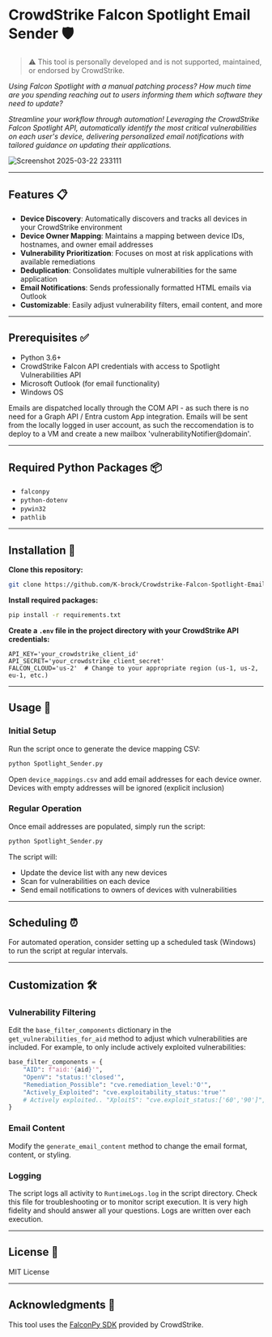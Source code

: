 # **CrowdStrike Falcon Spotlight Email Sender** 🛡️
> ⚠️ This tool is personally developed and is not supported, maintained, or endorsed by CrowdStrike. 

*Using Falcon Spotlight with a manual patching process? How much time are you spending reaching out to users informing them which software they need to update?*

*Streamline your workflow through automation! Leveraging the CrowdStrike Falcon Spotlight API, automatically identify the most critical vulnerabilities on each user's device, delivering personalized email notifications with tailored guidance on updating their applications.*

![Screenshot 2025-03-22 233111](https://github.com/user-attachments/assets/18cbca6d-22c4-46fd-aded-e30e9d92d2b7)

---

## **Features** 📋

- **Device Discovery**: Automatically discovers and tracks all devices in your CrowdStrike environment
- **Device Owner Mapping**: Maintains a mapping between device IDs, hostnames, and owner email addresses 
- **Vulnerability Prioritization**: Focuses on most at risk applications with available remediations  
- **Deduplication**: Consolidates multiple vulnerabilities for the same application  
- **Email Notifications**: Sends professionally formatted HTML emails via Outlook  
- **Customizable**: Easily adjust vulnerability filters, email content, and more  

---

## **Prerequisites** ✅

- Python 3.6+  
- CrowdStrike Falcon API credentials with access to Spotlight Vulnerabilities API  
- Microsoft Outlook (for email functionality)
- Windows OS

Emails are dispatched locally through the COM API - as such there is no need for a Graph API / Entra custom App integration. Emails will be sent from the locally logged in user account, as such the reccomendation is to deploy to a VM and create a new mailbox 'vulnerabilityNotifier@domain'.

---

## **Required Python Packages** 📦

- `falconpy`  
- `python-dotenv`  
- `pywin32`  
- `pathlib`  

---

## **Installation** 🧰

**Clone this repository:**
```bash
git clone https://github.com/K-brock/Crowdstrike-Falcon-Spotlight-Email-Alerter
```

**Install required packages:**
```bash
pip install -r requirements.txt
```

**Create a `.env` file in the project directory with your CrowdStrike API credentials:**
```dotenv
API_KEY='your_crowdstrike_client_id'
API_SECRET='your_crowdstrike_client_secret'
FALCON_CLOUD='us-2'  # Change to your appropriate region (us-1, us-2, eu-1, etc.)
```

---

## **Usage** 🚀

### **Initial Setup**

Run the script once to generate the device mapping CSV:
```bash
python Spotlight_Sender.py
```

Open `device_mappings.csv` and add email addresses for each device owner.
Devices with empty addresses will be ignored (explicit inclusion)

### **Regular Operation**

Once email addresses are populated, simply run the script:
```bash
python Spotlight_Sender.py
```

The script will:

- Update the device list with any new devices  
- Scan for vulnerabilities on each device  
- Send email notifications to owners of devices with vulnerabilities  

---

## **Scheduling** ⏰

For automated operation, consider setting up a scheduled task (Windows) to run the script at regular intervals.

---

## **Customization** 🛠️

### **Vulnerability Filtering**

Edit the `base_filter_components` dictionary in the `get_vulnerabilities_for_aid` method to adjust which vulnerabilities are included. For example, to only include actively exploited vulnerabilities:

```python
base_filter_components = {
    "AID": f"aid:'{aid}'",
    "OpenV": "status:!'closed'",
    "Remediation_Possible": "cve.remediation_level:'O'",
    "Actively_Exploited": "cve.exploitability_status:'true'"
    # Actively exploited.. "XploitS": "cve.exploit_status:['60','90']",
}
```

### **Email Content**

Modify the `generate_email_content` method to change the email format, content, or styling.

### **Logging**

The script logs all activity to `RuntimeLogs.log` in the script directory. Check this file for troubleshooting or to monitor script execution. It is very high fidelity and should answer all your questions. Logs are written over each execution.

---

## **License** 📄

MIT License

---

## **Acknowledgments** 🙏

This tool uses the [FalconPy SDK](https://github.com/CrowdStrike/falconpy) provided by CrowdStrike.
